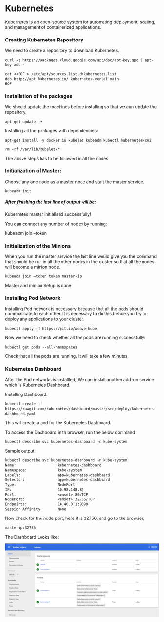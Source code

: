 # Kubernetes

Kubernetes is an open-source system for automating deployment, scaling, and management of containerized applications.


### Creating Kubernetes Repository

We need to create a repository to download Kubernetes.

```
curl -s https://packages.cloud.google.com/apt/doc/apt-key.gpg | apt-key add -
```
```
cat <<EOF > /etc/apt/sources.list.d/kubernetes.list
deb http://apt.kubernetes.io/ kubernetes-xenial main
EOF
```


### Installation of the packages

We should update the machines before installing so that we can update the repository.
```
apt-get update -y
```
Installing all the packages with dependencies:
```
apt-get install -y docker.io kubelet kubeadm kubectl kubernetes-cni
```
```
rm -rf /var/lib/kubelet/*
```

The above steps has to be followed in all the nodes.
### Initialization of Master:

Choose any one node as a master node and start the master service.

```
kubeadm init
```

##### After finishing the last line of output will be:

Kubernetes master initialised successfully!

You can connect any number of nodes by running:

kubeadm join –token <token> <master-ip>


### Initialization of the Minions

When you run the master service the last line would give you the command that should be run in all the other nodes in the cluster so that all the nodes will become a minion node.

```
kubeadm join –token token master-ip
```

Master and minion Setup is done

### Installing Pod Network.

Installing Pod network is necessary because that all the pods should communicate to each other. It is necessary to do this before you try to deploy any applications to your cluster.

```
kubectl apply -f https://git.io/weave-kube
```

Now we need to check whether all the pods are running successfully:
```
kubectl get pods --all-namespaces
```

Check that all the pods are running.
It will take a few minutes.


### Kubernetes Dashboard

After the Pod networks is installled, We can install another add-on service which is Kubernetes Dashboard.

Installing Dashboard:
```
kubectl create -f https://rawgit.com/kubernetes/dashboard/master/src/deploy/kubernetes-dashboard.yaml
```
This will create a pod for the Kubernetes Dashboard.


To access the Dashboard in th browser, run the below command
```
kubectl describe svc kubernetes-dashboard -n kube-system
```

Sample output:
```
kubectl describe svc kubernetes-dashboard -n kube-system
Name:                   kubernetes-dashboard
Namespace:              kube-system
Labels:                 app=kubernetes-dashboard
Selector:               app=kubernetes-dashboard
Type:                   NodePort
IP:                     10.98.148.82
Port:                   <unset> 80/TCP
NodePort:               <unset> 32756/TCP
Endpoints:              10.40.0.1:9090
Session Affinity:       None
```

Now check for the node port, here it is 32756, and go to the browser,

```
masterip:32756
```
The Dashboard Looks like:

![alt text](images/Kubernetes-Dashboard.png "Kubernetes Dashboard")
